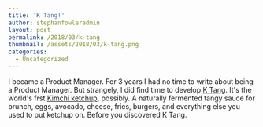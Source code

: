 ```yaml
---
title: 'K Tang!'
author: stephanfowleradmin
layout: post
permalink: /2018/03/k-tang
thumbnail: /assets/2018/03/k-tang.png
categories:
  - Uncategorized
---
```


I became a Product Manager. For 3 years I had no time to write about being a Product Manager. But strangely, I did find time to develop [K Tang](http://ktang.love). It's the world's frst [Kimchi ketchup](http://kimchiketchup.com), possibly. A naturally fermented tangy sauce for brunch, eggs, avocado, cheese, fries, burgers, and everything else you used to put ketchup on. Before you discovered K Tang.


